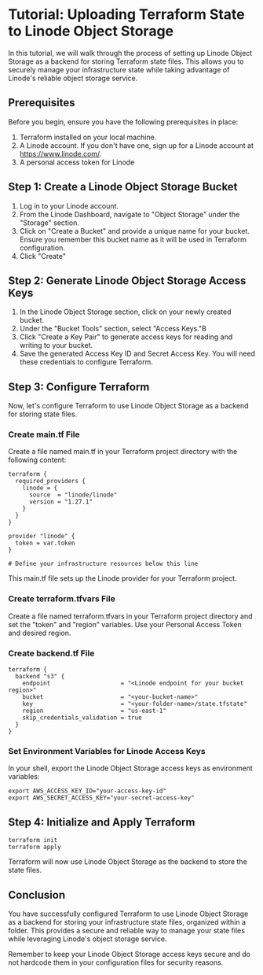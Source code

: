 # Tutorial: Uploading Terraform State to Linode Object Storage

In this tutorial, we will walk through the process of setting up Linode Object Storage as a backend for storing Terraform state files. 
This allows you to securely manage your infrastructure state while taking advantage of Linode's reliable object storage service.

## Prerequisites

Before you begin, ensure you have the following prerequisites in place:

1. Terraform installed on your local machine.
2. A Linode account. If you don't have one, sign up for a Linode account at https://www.linode.com/.
3. A personal access token for Linode

## Step 1: Create a Linode Object Storage Bucket

1. Log in to your Linode account.
2. From the Linode Dashboard, navigate to "Object Storage" under the "Storage" section.
3. Click on "Create a Bucket" and provide a unique name for your bucket. Ensure you remember this bucket name as it will be used in Terraform configuration.
4. Click "Create"

## Step 2: Generate Linode Object Storage Access Keys

1. In the Linode Object Storage section, click on your newly created bucket.
2. Under the "Bucket Tools" section, select "Access Keys."B
3. Click "Create a Key Pair" to generate access keys for reading and writing to your bucket.
4. Save the generated Access Key ID and Secret Access Key. You will need these credentials to configure Terraform.

## Step 3: Configure Terraform
Now, let's configure Terraform to use Linode Object Storage as a backend for storing state files.

### Create main.tf File
Create a file named main.tf in your Terraform project directory with the following content:
```
terraform {
  required_providers {
    linode = {
      source  = "linode/linode"
      version = "1.27.1"
    }
  }
}

provider "linode" {
  token = var.token
}

# Define your infrastructure resources below this line
```
This main.tf file sets up the Linode provider for your Terraform project.


### Create terraform.tfvars File
Create a file named terraform.tfvars in your Terraform project directory and set the "token" and "region" variables.
Use your Personal Access Token and desired region.

### Create backend.tf File

```
terraform {
  backend "s3" {
    endpoint                    = "<Linode endpoint for your bucket region>"
    bucket                      = "<your-bucket-name>"
    key                         = "<your-folder-name>/state.tfstate"
    region                      = "us-east-1"
    skip_credentials_validation = true
  }
}
```
### Set Environment Variables for Linode Access Keys
In your shell, export the Linode Object Storage access keys as environment variables:
```
export AWS_ACCESS_KEY_ID="your-access-key-id"
export AWS_SECRET_ACCESS_KEY="your-secret-access-key"
```

## Step 4: Initialize and Apply Terraform
```
terraform init
terraform apply
```
Terraform will now use Linode Object Storage as the backend to store the state files.

## Conclusion
You have successfully configured Terraform to use Linode Object Storage as a backend for storing your infrastructure state files, organized within a folder. This provides a secure and reliable way to manage your state files while leveraging Linode's object storage service.

Remember to keep your Linode Object Storage access keys secure and do not hardcode them in your configuration files for security reasons.
